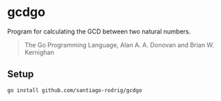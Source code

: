 # gcdgo

Program for calculating the GCD between two natural
numbers.

> The Go Programming Language, Alan A. A. Donovan and Brian W. Kernighan

## Setup

```sh
go install github.com/santiago-rodrig/gcdgo
```
